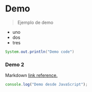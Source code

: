 # Demo

> Ejemplo de demo

- uno
- dos
- tres

```java
System.out.println("Demo code")
```
### Demo 2

Markdown [link reference.](https://guides.github.com/features/mastering-markdown/)

```javascript
console.log("Demo desde JavaScript");
```
